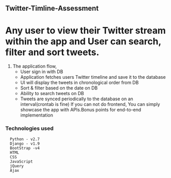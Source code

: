 ## Twitter-Timline-Assessment
# Any user to view their Twitter stream within the app and User can search, filter and sort tweets.

1. The application flow,
    * User sign in with DB
    * Application fetches users Twitter timeline and save it to the database
    * UI will display the tweets in chronological order from DB
    * Sort & filter based on the date on DB
    * Ability to search tweets on DB
    * Tweets are synced periodically to the database on an interval(crontab is fine)  If you can not do frontend, You can simply showcase the app with APIs.Bonus points for end-to-end implementation

### Technologies used

      Python - v2.7      
      Django - v1.9
      BootStrap -v4
      HTML 
      CSS
      JavaScript
      jQuery
      Ajax
